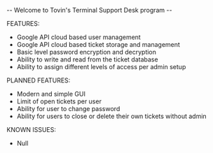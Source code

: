 -- Welcome to Tovin's Terminal Support Desk program --

FEATURES:
- Google API cloud based user management
- Google API cloud based ticket storage and management
- Basic level password encryption and decryption
- Ability to write and read from the ticket database
- Ability to assign different levels of access per admin setup

PLANNED FEATURES:
- Modern and simple GUI
- Limit of open tickets per user
- Ability for user to change password
- Ability for users to close or delete their own tickets without admin

KNOWN ISSUES:
- Null